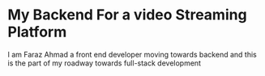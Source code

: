 # My Backend For a video Streaming Platform

I am Faraz Ahmad a front end developer moving towards backend and this is the part of my roadway towards full-stack development
